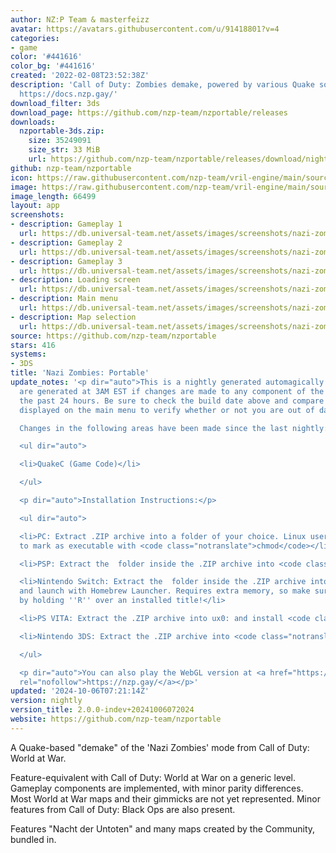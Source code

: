 ```yaml
---
author: NZ:P Team & masterfeizz
avatar: https://avatars.githubusercontent.com/u/91418801?v=4
categories:
- game
color: '#441616'
color_bg: '#441616'
created: '2022-02-08T23:52:38Z'
description: 'Call of Duty: Zombies demake, powered by various Quake sourceports.
  https://docs.nzp.gay/'
download_filter: 3ds
download_page: https://github.com/nzp-team/nzportable/releases
downloads:
  nzportable-3ds.zip:
    size: 35249091
    size_str: 33 MiB
    url: https://github.com/nzp-team/nzportable/releases/download/nightly/nzportable-3ds.zip
github: nzp-team/nzportable
icon: https://raw.githubusercontent.com/nzp-team/vril-engine/main/source/ctr/art/icon.png
image: https://raw.githubusercontent.com/nzp-team/vril-engine/main/source/ctr/art/banner.png
image_length: 66499
layout: app
screenshots:
- description: Gameplay 1
  url: https://db.universal-team.net/assets/images/screenshots/nazi-zombies-portable/gameplay-1.png
- description: Gameplay 2
  url: https://db.universal-team.net/assets/images/screenshots/nazi-zombies-portable/gameplay-2.png
- description: Gameplay 3
  url: https://db.universal-team.net/assets/images/screenshots/nazi-zombies-portable/gameplay-3.png
- description: Loading screen
  url: https://db.universal-team.net/assets/images/screenshots/nazi-zombies-portable/loading-screen.png
- description: Main menu
  url: https://db.universal-team.net/assets/images/screenshots/nazi-zombies-portable/main-menu.png
- description: Map selection
  url: https://db.universal-team.net/assets/images/screenshots/nazi-zombies-portable/map-selection.png
source: https://github.com/nzp-team/nzportable
stars: 416
systems:
- 3DS
title: 'Nazi Zombies: Portable'
update_notes: '<p dir="auto">This is a nightly generated automagically. Nightlies
  are generated at 3AM EST if changes are made to any component of the project in
  the past 24 hours. Be sure to check the build date above and compare it to the version
  displayed on the main menu to verify whether or not you are out of date.<br>

  Changes in the following areas have been made since the last nightly:</p>

  <ul dir="auto">

  <li>QuakeC (Game Code)</li>

  </ul>

  <p dir="auto">Installation Instructions:</p>

  <ul dir="auto">

  <li>PC: Extract .ZIP archive into a folder of your choice. Linux users may need
  to mark as executable with <code class="notranslate">chmod</code></li>

  <li>PSP: Extract the  folder inside the .ZIP archive into <code class="notranslate">PSP/GAME/</code>.</li>

  <li>Nintendo Switch: Extract the  folder inside the .ZIP archive into <code class="notranslate">/switch/</code>
  and launch with Homebrew Launcher. Requires extra memory, so make sure to open HBLauncher
  by holding ''R'' over an installed title!</li>

  <li>PS VITA: Extract the .ZIP archive into ux0: and install <code class="notranslate">nzp.vpk</code>.</li>

  <li>Nintendo 3DS: Extract the .ZIP archive into <code class="notranslate">/3ds/</code></li>

  </ul>

  <p dir="auto">You can also play the WebGL version at <a href="https://nzp.gay/"
  rel="nofollow">https://nzp.gay/</a></p>'
updated: '2024-10-06T07:21:14Z'
version: nightly
version_title: 2.0.0-indev+20241006072024
website: https://github.com/nzp-team/nzportable
---
```

A Quake-based "demake" of the 'Nazi Zombies' mode from Call of Duty: World at War.

Feature-equivalent with Call of Duty: World at War on a generic level. Gameplay components are implemented, with minor parity differences. Most World at War maps and their gimmicks are not yet represented. Minor features from Call of Duty: Black Ops are also present.

Features "Nacht der Untoten" and many maps created by the Community, bundled in.